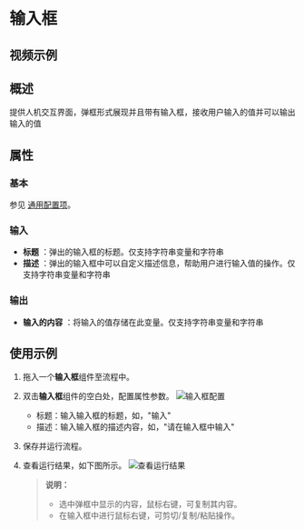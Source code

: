 # 输入框

## 视频示例

## 概述

提供人机交互界面，弹框形式展现并且带有输入框，接收用户输入的值并可以输出输入的值

## 属性

### 基本

参见 [通用配置项](../Appendix/CommonConfigurationItems.md)。

### 输入

- **标题** ：弹出的输入框的标题。仅支持字符串变量和字符串
- **描述** ：弹出的输入框中可以自定义描述信息，帮助用户进行输入值的操作。仅支持字符串变量和字符串

### 输出

- **输入的内容** ：将输入的值存储在此变量。仅支持字符串变量和字符串

## 使用示例

1. 拖入一个**输入框**组件至流程中。
2. 双击**输入框**组件的空白处，配置属性参数。
   ![输入框配置](https://docimages.blob.core.chinacloudapi.cn/images/Activities/inputdialoge20201221.png)  

   - 标题：输入输入框的标题，如，"输入"
   - 描述：输入输入框的描述内容，如，"请在输入框中输入"

3. 保存并运行流程。

4. 查看运行结果，如下图所示。
   ![查看运行结果](https://docimages.blob.core.chinacloudapi.cn/images/Activities/showinput20201221.png)

   >**说明：**
   >
   >- 选中弹框中显示的内容，鼠标右键，可复制其内容。
   >- 在输入框中进行鼠标右键，可剪切/复制/粘贴操作。
